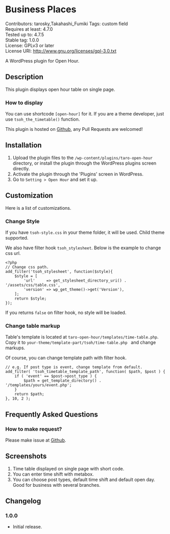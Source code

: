 Business Places
==================================

Contributors: tarosky,Takahashi_Fumiki
Tags: custom field  
Requires at least: 4.7.0  
Tested up to: 4.7.5  
Stable tag: 1.0.0  
License: GPLv3 or later  
License URI: http://www.gnu.org/licenses/gpl-3.0.txt

A WordPress plugin for Open Hour.

## Description

This plugin displays open hour table on single page.

### How to display

You can use shortcode `[open-hour]` for it. If you are a theme developer,
just use `tsoh_the_timetable()` function.

This plugin is hosted on [Github](https://github.com/tarosky/taro-open-hour/), any Pull Requests are welcomed!

## Installation

1. Upload the plugin files to the `/wp-content/plugins/taro-open-hour` directory, or install the plugin through the WordPress plugins screen directly.
1. Activate the plugin through the 'Plugins' screen in WordPress.
1. Go to `Setting > Open Hour` and set it up.

## Customization

Here is a list of customizations.

### Change Style

If you have `tsoh-style.css` in your theme folder, it will be used.
Child theme supported.

We also have filter hook `tsoh_stylesheet`. Below is the example to change css url.

```
<?php
// Change css path.
add_filter('tsoh_stylesheet', function($style){
    $style = [
        'url'     => get_stylesheet_directory_uri() . '/assets/css/table.css',
        'version' => wp_get_theme()->get('Version'),
    ];
    return $style;
});
```

If you returns `false` on filter hook, no style will be loaded.

### Change table markup

Table's template is located at `taro-open-hour/templates/time-table.php`.
Copy it to `your-theme/template-part/tsoh/time-table.php ` and change markups.

Of course, you can change template path with filter hook.

```
// e.g. If post type is event, change template from default.
add_filter( 'tsoh_timetable_template_path', function( $path, $post ) {
    if ( 'event' == $post->post_type ) {
        $path = get_template_directory() . '/templates/yours/event.php';
    }
    return $path;
}, 10, 2 );
```

## Frequently Asked Questions

### How to make request?

Please make issue at [Github](https://github.com/tarosky/taro-open-hour/issues).


## Screenshots

1. Time table displayed on single page with short code.
2. You can enter time shift with metabox.
3. You can choose post types, default time shift and default open day. Good for business with several branches.

## Changelog

### 1.0.0

* Initial release. 
